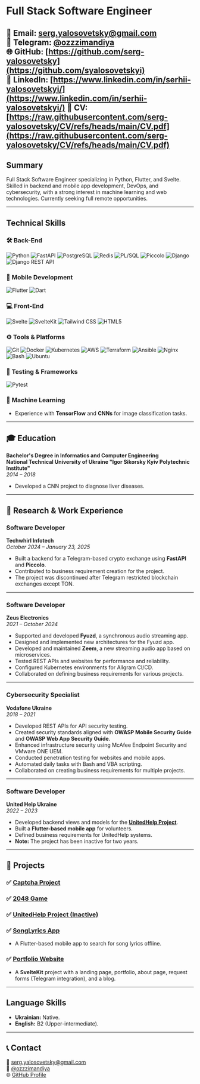 # **Full Stack Software Engineer**  
 
📧 **Email:** [serg.yalosovetsky@gmail.com](mailto:serg.yalosovetsky@gmail.com)  
📱 **Telegram:** [@ozzzimandiya](https://t.me/ozzzimandiya)  
🌐 **GitHub:** [https://github.com/serg-yalosovetsky](https://github.com/syalosovetskyi)  
🔗 LinkedIn: [https://www.linkedin.com/in/serhii-yalosovetskyi/](https://www.linkedin.com/in/serhii-yalosovetskyi/)
🔗 CV: [https://raw.githubusercontent.com/serg-yalosovetsky/CV/refs/heads/main/CV.pdf](https://raw.githubusercontent.com/serg-yalosovetsky/CV/refs/heads/main/CV.pdf)
---

## **Summary** 
Full Stack Software Engineer specializing in Python, Flutter, and Svelte. Skilled in backend and mobile app development, DevOps, and cybersecurity, with a strong interest in machine learning and web technologies. Currently seeking full remote opportunities.

---

## **Technical Skills**

### 🛠 **Back-End**
![Python](https://img.shields.io/badge/Python-3776AB?style=for-the-badge&logo=python&logoColor=white)
![FastAPI](https://img.shields.io/badge/FastAPI-009688?style=for-the-badge&logo=fastapi&logoColor=white)
![PostgreSQL](https://img.shields.io/badge/PostgreSQL-316192?style=for-the-badge&logo=postgresql&logoColor=white)
![Redis](https://img.shields.io/badge/Redis-DC382D?style=for-the-badge&logo=redis&logoColor=white)
![PL/SQL](https://img.shields.io/badge/PL/SQL-blue?style=for-the-badge)
![Piccolo](https://img.shields.io/badge/Piccolo-FFCC00?style=for-the-badge)
![Django](https://img.shields.io/badge/Django-092E20?style=for-the-badge&logo=django&logoColor=white)
![Django REST API](https://img.shields.io/badge/Django%20REST%20API-ff1709?style=for-the-badge&logo=django&logoColor=white)

### 📱 **Mobile Development**
![Flutter](https://img.shields.io/badge/Flutter-02569B?style=for-the-badge&logo=flutter&logoColor=white)
![Dart](https://img.shields.io/badge/Dart-0175C2?style=for-the-badge&logo=dart&logoColor=white)

### 💻 **Front-End**
![Svelte](https://img.shields.io/badge/Svelte-FF3E00?style=for-the-badge&logo=svelte&logoColor=white)
![SvelteKit](https://img.shields.io/badge/SvelteKit-FF3E00?style=for-the-badge&logo=svelte&logoColor=white)
![Tailwind CSS](https://img.shields.io/badge/Tailwind_CSS-38B2AC?style=for-the-badge&logo=tailwind-css&logoColor=white)
![HTML5](https://img.shields.io/badge/HTML5-E34F26?style=for-the-badge&logo=html5&logoColor=white)

### ⚙️ **Tools & Platforms**
![Git](https://img.shields.io/badge/Git-F05032?style=for-the-badge&logo=git&logoColor=white)
![Docker](https://img.shields.io/badge/Docker-2496ED?style=for-the-badge&logo=docker&logoColor=white)
![Kubernetes](https://img.shields.io/badge/Kubernetes-326CE5?style=for-the-badge&logo=kubernetes&logoColor=white)
![AWS](https://img.shields.io/badge/AWS-232F3E?style=for-the-badge&logo=amazon-aws&logoColor=white)
![Terraform](https://img.shields.io/badge/Terraform-623CE4?style=for-the-badge&logo=terraform&logoColor=white)
![Ansible](https://img.shields.io/badge/Ansible-EE0000?style=for-the-badge&logo=ansible&logoColor=white)
![Nginx](https://img.shields.io/badge/Nginx-009639?style=for-the-badge&logo=nginx&logoColor=white)
![Bash](https://img.shields.io/badge/Bash-4EAA25?style=for-the-badge&logo=gnu-bash&logoColor=white)
![Ubuntu](https://img.shields.io/badge/Ubuntu-E95420?style=for-the-badge&logo=ubuntu&logoColor=white)

### 🧪 **Testing & Frameworks**
![Pytest](https://img.shields.io/badge/Pytest-0A9EDC?style=for-the-badge&logo=pytest&logoColor=white)

### 🤖 **Machine Learning**
- Experience with **TensorFlow** and **CNNs** for image classification tasks.

---

## 🎓 **Education**
**Bachelor's Degree in Informatics and Computer Engineering**  
**National Technical University of Ukraine "Igor Sikorsky Kyiv Polytechnic Institute"**  
*2014 – 2018*  
- Developed a CNN project to diagnose liver diseases.

---

## 🔬 **Research & Work Experience**

### **Software Developer**  
**Techwhirl Infotech**  
*October 2024 – January 23, 2025*  
- Built a backend for a Telegram-based crypto exchange using **FastAPI** and **Piccolo**.  
- Contributed to business requirement creation for the project.  
- The project was discontinued after Telegram restricted blockchain exchanges except TON.

---

### **Software Developer**  
**Zeus Electronics**  
*2021 – October 2024*  
- Supported and developed **Fyuzd**, a synchronous audio streaming app.  
- Designed and implemented new architectures for the Fyuzd app.  
- Developed and maintained **Zeem**, a new streaming audio app based on microservices.  
- Tested REST APIs and websites for performance and reliability.  
- Configured Kubernetes environments for Allgram CI/CD.  
- Collaborated on defining business requirements for various projects.

---

### **Cybersecurity Specialist**  
**Vodafone Ukraine**  
*2018 – 2021*  
- Developed REST APIs for API security testing.  
- Created security standards aligned with **OWASP Mobile Security Guide** and **OWASP Web App Security Guide**.  
- Enhanced infrastructure security using McAfee Endpoint Security and VMware ONE UEM.  
- Conducted penetration testing for websites and mobile apps.  
- Automated daily tasks with Bash and VBA scripting.  
- Collaborated on creating business requirements for multiple projects.

---

### **Software Developer**  
**United Help Ukraine**  
*2022 – 2023*  
- Developed backend views and models for the **[UnitedHelp Project](https://github.com/serg-yalosovetsky/united_help)**.  
- Built a **Flutter-based mobile app** for volunteers.  
- Defined business requirements for UnitedHelp systems.  
- **Note:** The project has been inactive for two years.

---

## 🌱 **Projects**
### ✅ [Captcha Project](https://github.com/serg-yalosovetsky/captcha)

### ✅ [2048 Game](https://github.com/serg-yalosovetsky/2048)

### ✅ [UnitedHelp Project (Inactive)](https://github.com/serg-yalosovetsky/united_help)

### ✅ [SongLyrics App](https://github.com/serg-yalosovetsky/songs)  
- A Flutter-based mobile app to search for song lyrics offline.

### ✅ [Portfolio Website](https://arbolev.pro)  
- A **SvelteKit** project with a landing page, portfolio, about page, request forms (Telegram integration), and a blog.

---

## **Language Skills**
- **Ukrainian:** Native.  
- **English:** B2 (Upper-intermediate).  

---

## 📞 **Contact**
📧 [serg.yalosovetsky@gmail.com](mailto:serg.yalosovetsky@gmail.com)  
📱 [@ozzzimandiya](https://t.me/ozzzimandiya)  
🌐 [GitHub Profile](https://github.com/serg-yalosovetsky/)  
